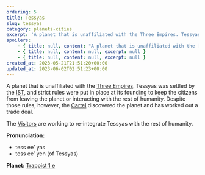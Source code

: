 ```yaml
---
ordering: 5
title: Tessyas
slug: tessyas
category: planets-cities
excerpt: 'A planet that is unaffiliated with the Three Empires. Tessyas was settled by the IST, and strict rul...'
spoilers:
    - { title: null, content: "A planet that is unaffiliated with the [Three Empires](/category/organizations/three-empires). Tessyas was settled by the [IST](/category/organizations/ist), and strict rules were put in place at its founding to keep the citizens from leaving the planet or interacting with the rest of humanity. Despite those rules, however, the [Cartel](/category/organizations/cartel) discovered the planet and has worked out a trade deal.\r\n\r\nMore importantly, though, Tessyas is where the [Gaians](/category/organizations/visitors) made first contact with humanity. Known to citizens of Tessyas as the Visitors, the Gaians lied and claimed they were representatives of humanity who had come to assess them for reintegration to human society. In reality, Tessyas appears to have been a test run for the Gaian takeover plan.\r\n\r\n**Pronunciation:**\r\n- tess ee’ yas\r\n- tess ee’ yen (of Tessyas)\r\n\r\n**Planet:**\r\n[Trappist 1 e](https://en.wikipedia.org/wiki/TRAPPIST-1e)", excerpt: 'A planet that is unaffiliated with the Three Empires. Tessyas was settled by the IST, and strict rul...' }
    - { title: null, content: null, excerpt: null }
    - { title: null, content: null, excerpt: null }
created_at: 2023-05-21T21:51:20+00:00
updated_at: 2023-06-02T02:51:23+00:00
---
```

A planet that is unaffiliated with the [Three Empires](/category/organizations/three-empires). Tessyas was settled by the [IST](/category/organizations/ist), and strict rules were put in place at its founding to keep the citizens from leaving the planet or interacting with the rest of humanity. Despite those rules, however, the [Cartel](/category/organizations/cartel) discovered the planet and has worked out a trade deal.

The [Visitors](/category/organizations/visitors) are working to re-integrate Tessyas with the rest of humanity.

**Pronunciation:**
- tess ee’ yas
- tess ee’ yen (of Tessyas)

**Planet:**
[Trappist 1 e](https://en.wikipedia.org/wiki/TRAPPIST-1e)